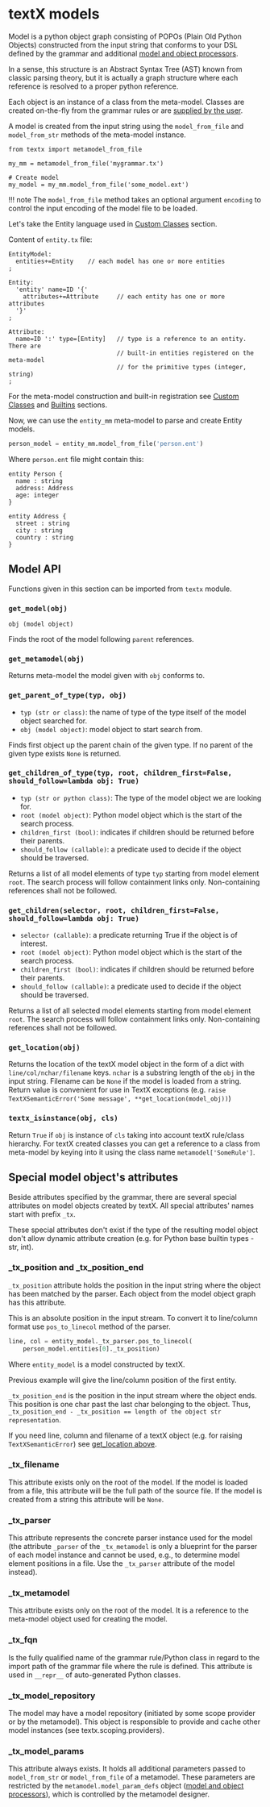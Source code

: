 # textX models

Model is a python object graph consisting of POPOs (Plain Old Python Objects)
constructed from the input string that conforms to your DSL defined by the
grammar and additional [model and object processors](metamodel.md#processors).

In a sense, this structure is an Abstract Syntax Tree (AST) known from classic
parsing theory, but it is actually a graph structure where each reference is
resolved to a proper python reference.

Each object is an instance of a class from the meta-model. Classes are created
on-the-fly from the grammar rules or are [supplied by the
user](metamodel.md#custom-classes).

A model is created from the input string using the `model_from_file` and 
`model_from_str` methods of the meta-model instance.

    from textx import metamodel_from_file

    my_mm = metamodel_from_file('mygrammar.tx')

    # Create model
    my_model = my_mm.model_from_file('some_model.ext')


!!! note
    The `model_from_file` method takes an optional argument `encoding`
    to control the input encoding of the model file to be loaded.
   

Let's take the Entity language used in [Custom
Classes](metamodel.md#custom-classes) section.

Content of `entity.tx` file:

    EntityModel:
      entities+=Entity    // each model has one or more entities
    ;

    Entity:
      'entity' name=ID '{'
        attributes+=Attribute     // each entity has one or more attributes
      '}'
    ;

    Attribute:
      name=ID ':' type=[Entity]   // type is a reference to an entity. There are
                                  // built-in entities registered on the meta-model
                                  // for the primitive types (integer, string)
    ;


For the meta-model construction and built-in registration see [Custom
Classes](metamodel.md#custom-classes) and
[Builtins](metamodel.md#built-in-objects) sections.

Now, we can use the `entity_mm` meta-model to parse and create Entity models.

```python
person_model = entity_mm.model_from_file('person.ent')
```

Where `person.ent` file might contain this:

    entity Person {
      name : string
      address: Address
      age: integer
    }

    entity Address {
      street : string
      city : string
      country : string
    }

## Model API

Functions given in this section can be imported from `textx` module.

### `get_model(obj)`

`obj (model object)`

Finds the root of the model following `parent` references.


### `get_metamodel(obj)`

Returns meta-model the model given with `obj` conforms to.

### `get_parent_of_type(typ, obj)`

- `typ (str or class)`: the name of type of the type itself of the model object
searched for.
- `obj (model object)`: model object to start search from.

Finds first object up the parent chain of the given type. If no parent of the
given type exists `None` is returned.

### `get_children_of_type(typ, root, children_first=False, should_follow=lambda obj: True)`

- `typ (str or python class)`: The type of the model object we are looking for.
- `root (model object)`: Python model object which is the start of the search
    process.
- `children_first (bool)`: indicates if children should be returned before their
  parents.
- `should_follow (callable)`: a predicate used to decide if the object should be
  traversed.

Returns a list of all model elements of type `typ` starting from model element
`root`. The search process will follow containment links only. Non-containing
references shall not be followed.

### `get_children(selector, root, children_first=False, should_follow=lambda obj: True)`

- `selector (callable)`: a predicate returning True if the object is of interest.
- `root (model object)`: Python model object which is the start of the search
    process.
- `children_first (bool)`: indicates if children should be returned before their
  parents.
- `should_follow (callable)`: a predicate used to decide if the object should be
  traversed.

Returns a list of all selected model elements starting from model element
`root`. The search process will follow containment links only. Non-containing
references shall not be followed.

### `get_location(obj)`

Returns the location of the textX model object in the form of a dict with
`line/col/nchar/filename` keys. `nchar` is a substring length of the `obj` in
the input string. Filename can be `None` if the model is loaded from a string.
Return value is convenient for use in TextX exceptions (e.g. `raise
TextXSemanticError('Some message', **get_location(model_obj))`)

### `textx_isinstance(obj, cls)`

Return `True` if `obj` is instance of `cls` taking into account textX rule/class
hierarchy. For textX created classes you can get a reference to a class from
meta-model by keying into it using the class name `metamodel['SomeRule']`.

## Special model object's attributes

Beside attributes specified by the grammar, there are several special
attributes on model objects created by textX. All special attributes' names
start with prefix `_tx`.

These special attributes don't exist if the type of the resulting model object
don't allow dynamic attribute creation (e.g. for Python base builtin types -
str, int).

### _tx_position and _tx_position_end

`_tx_position` attribute holds the position in the input string where the
object has been matched by the parser. Each object from the model object graph
has this attribute.

This is an absolute position in the input stream. To convert it to line/column
format use `pos_to_linecol` method of the parser.

```python
line, col = entity_model._tx_parser.pos_to_linecol(
    person_model.entities[0]._tx_position)
```

Where `entity_model` is a model constructed by textX.

Previous example will give the line/column position of the first entity.

`_tx_position_end` is the position in the input stream where the object ends.
This position is one char past the last char belonging to the object. Thus,
`_tx_position_end - _tx_position == length of the object str representation`.

If you need line, column and filename of a textX object (e.g. for raising
`TextXSemanticError`) see [get_location above](#get_locationobj).


### _tx_filename

This attribute exists only on the root of the model. If the model is loaded
from a file, this attribute will be the full path of the source file. If the
model is created from a string this attribute will be `None`.

### _tx_parser

This attribute represents the concrete parser instance used for the model
(the attribute `_parser` of the `_tx_metamodel` is only a blueprint for the
parser of each model instance and cannot be used, e.g., to determine model
element positions in a file. Use the `_tx_parser` attribute of the model
instead).

### _tx_metamodel

This attribute exists only on the root of the model. It is a reference to the
meta-model object used for creating the model.


### _tx_fqn

Is the fully qualified name of the grammar rule/Python class in regard to the
import path of the grammar file where the rule is defined. This attribute is
used in `__repr__` of auto-generated Python classes.

### _tx_model_repository

The model may have a model repository (initiated by some scope provider or by
the metamodel). This object is responsible to provide and cache other model
instances (see textx.scoping.providers).

### _tx_model_params

This attribute always exists. It holds all additional parameters passed to
`model_from_str` or `model_from_file` of a metamodel. These parameters are
restricted by the `metamodel.model_param_defs` object ([model and object
processors](metamodel.md#optional-model-parameter-definitions)), which is
controlled by the metamodel designer.
